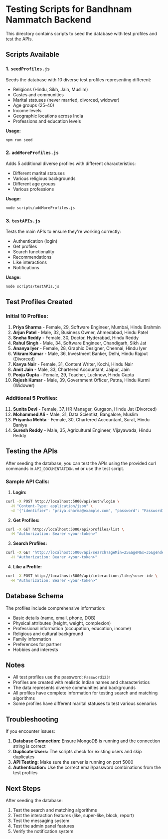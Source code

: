 # Testing Scripts for Bandhnam Nammatch Backend

This directory contains scripts to seed the database with test profiles and test the APIs.

## Scripts Available

### 1. `seedProfiles.js`
Seeds the database with 10 diverse test profiles representing different:
- Religions (Hindu, Sikh, Jain, Muslim)
- Castes and communities
- Marital statuses (never married, divorced, widower)
- Age groups (25-40)
- Income levels
- Geographic locations across India
- Professions and education levels

**Usage:**
```bash
npm run seed
```

### 2. `addMoreProfiles.js`
Adds 5 additional diverse profiles with different characteristics:
- Different marital statuses
- Various religious backgrounds
- Different age groups
- Various professions

**Usage:**
```bash
node scripts/addMoreProfiles.js
```

### 3. `testAPIs.js`
Tests the main APIs to ensure they're working correctly:
- Authentication (login)
- Get profiles
- Search functionality
- Recommendations
- Like interactions
- Notifications

**Usage:**
```bash
node scripts/testAPIs.js
```

## Test Profiles Created

### Initial 10 Profiles:
1. **Priya Sharma** - Female, 29, Software Engineer, Mumbai, Hindu Brahmin
2. **Arjun Patel** - Male, 32, Business Owner, Ahmedabad, Hindu Patel
3. **Sneha Reddy** - Female, 30, Doctor, Hyderabad, Hindu Reddy
4. **Rahul Singh** - Male, 34, Software Engineer, Chandigarh, Sikh Jat
5. **Ananya Iyer** - Female, 28, Graphic Designer, Chennai, Hindu Iyer
6. **Vikram Kumar** - Male, 36, Investment Banker, Delhi, Hindu Rajput (Divorced)
7. **Kavya Nair** - Female, 31, Content Writer, Kochi, Hindu Nair
8. **Amit Jain** - Male, 33, Chartered Accountant, Jaipur, Jain
9. **Pooja Gupta** - Female, 29, Teacher, Lucknow, Hindu Gupta
10. **Rajesh Kumar** - Male, 39, Government Officer, Patna, Hindu Kurmi (Widower)

### Additional 5 Profiles:
11. **Sunita Devi** - Female, 37, HR Manager, Gurgaon, Hindu Jat (Divorced)
12. **Mohammed Ali** - Male, 31, Data Scientist, Bangalore, Muslim
13. **Priyanka Mehta** - Female, 30, Chartered Accountant, Surat, Hindu Baniya
14. **Suresh Reddy** - Male, 35, Agricultural Engineer, Vijayawada, Hindu Reddy

## Testing the APIs

After seeding the database, you can test the APIs using the provided curl commands in `API_DOCUMENTATION.md` or use the test script.

### Sample API Calls:

1. **Login:**
```bash
curl -X POST http://localhost:5000/api/auth/login \
  -H "Content-Type: application/json" \
  -d '{"identifier": "priya.sharma@example.com", "password": "Password123!"}'
```

2. **Get Profiles:**
```bash
curl -X GET http://localhost:5000/api/profiles/list \
  -H "Authorization: Bearer <your-token>"
```

3. **Search Profiles:**
```bash
curl -X GET "http://localhost:5000/api/search?ageMin=25&ageMax=35&gender=female&religion=hindu" \
  -H "Authorization: Bearer <your-token>"
```

4. **Like a Profile:**
```bash
curl -X POST http://localhost:5000/api/interactions/like/<user-id> \
  -H "Authorization: Bearer <your-token>"
```

## Database Schema

The profiles include comprehensive information:
- Basic details (name, email, phone, DOB)
- Physical attributes (height, weight, complexion)
- Professional information (occupation, education, income)
- Religious and cultural background
- Family information
- Preferences for partner
- Hobbies and interests

## Notes

- All test profiles use the password: `Password123!`
- Profiles are created with realistic Indian names and characteristics
- The data represents diverse communities and backgrounds
- All profiles have complete information for testing search and matching algorithms
- Some profiles have different marital statuses to test various scenarios

## Troubleshooting

If you encounter issues:

1. **Database Connection:** Ensure MongoDB is running and the connection string is correct
2. **Duplicate Users:** The scripts check for existing users and skip duplicates
3. **API Testing:** Make sure the server is running on port 5000
4. **Authentication:** Use the correct email/password combinations from the test profiles

## Next Steps

After seeding the database:
1. Test the search and matching algorithms
2. Test the interaction features (like, super-like, block, report)
3. Test the messaging system
4. Test the admin panel features
5. Verify the notification system
